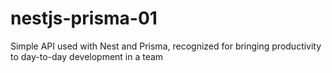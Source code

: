 # nestjs-prisma-01
Simple API used with Nest and Prisma, recognized for bringing productivity to day-to-day development in a team
